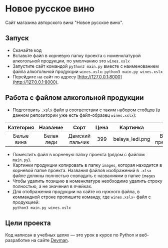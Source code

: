 # Новое русское вино

Сайт магазина авторского вина "Новое русское вино".

## Запуск

- Скачайте код
- Вставьте файл в корневую папку проекта с номенклатурой алкогольной продукции, по умолчанию это `wines.xslx`
- Запустите сайт командой `python3 main.py` вместе с наименованием файла алкогольной продукции `wines.xslx`: 
```python3 main.py wines.xslx```
- Перейдите на сайт по адресу [http://127.0.0.1:8000](http://127.0.0.1:8000).

## Работа с файлом алкогольной продукции

- Подготовить `.xslx` файл в соответствии с таким набором стобцов (в данном репозитории уже есть файл-образец `wines.xslx`):

| Категория | Название | Сорт |	Цена | Картинка | Акция |
|:---------:|:---------:|:---------:|:---------:|:---------:|:---------:|
| Белые вина|Белая леди|Дамский пальчик|399|belaya_ledi.png|Выгодное предложение|

- Поместить файл в корневую папку проекта (рядом с файлом `main.py`).
- Картинки продукции копировать в папку `images`, которая находится в корневой папке проекта.
Названия файлов изображений в `.xlsx` файле должны полностью совпадать с названиями в папке `images`
- Чтобы удалить позицию в номенклатуре необходимо удалить строку полностью, а не значения в ячейках. 
- Для отображения продукции на сайте из нужного файла, в коммандной строке пропишите команду, где `wines.xslx`- файл с продукцией:  
```python3 main.py wines.xslx```   

## Цели проекта

Код написан в учебных целях — это урок в курсе по Python и веб-разработке на сайте [Devman](https://dvmn.org).
